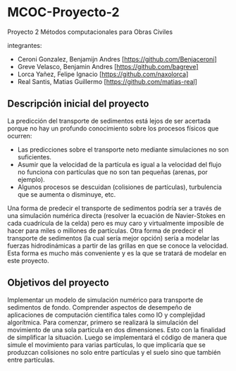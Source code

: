 # MCOC-Proyecto-2
Proyecto 2 Métodos computacionales para Obras Civiles

integrantes:
- Ceroni Gonzalez, Benjamijn Andres [https://github.com/Benjaceroni]
- Greve Velasco, Benjamin Andres [https://github.com/bagreve]
- Lorca Yañez, Felipe Ignacio [https://github.com/naxolorca]
- Real Santis, Matias Guillermo [https://github.com/matias-real]

## Descripción inicial del proyecto
La predicción del transporte de sedimentos está lejos de ser acertada porque no hay un profundo conocimiento sobre los procesos físicos que ocurren:
- Las predicciones sobre el transporte neto mediante simulaciones no son suficientes.
- Asumir que la velocidad de la partícula es igual a la velocidad del flujo no funciona con partículas que no son tan pequeñas (arenas, por ejemplo).
- Algunos procesos se descuidan (colisiones de partículas), turbulencia que se aumenta o disminuye, etc.

Una forma de predecir el transporte de sedimentos podría ser a través de una simulación numérica directa (resolver la ecuación de Navier-Stokes en cada cuadrícula de la celda) pero es muy caro y virtualmente imposible de hacer para miles o millones de partículas. Otra forma de predecir el transporte de sedimentos (la cual sería mejor opción) sería a modelar las fuerzas hidrodinámicas a partir de las grillas en que se conoce la velocidad. Esta forma es mucho más conveniente y es la que se tratará de modelar en este proyecto.

## Objetivos del proyecto
Implementar un modelo de simulación numérico para transporte de sedimentos de fondo. Comprender aspectos de desempeño de aplicaciones de computación científica tales como IO y complejidad algorítmica.
Para comenzar, primero se realizará la simulación del movimiento de una sola partícula en dos dimensiones. Esto con la finalidad de simplificar la situación.
Luego se implementará el código de manera que simule el movimiento para varias partículas, lo que implicaría que se produzcan colisiones no solo entre partículas y el suelo sino que también entre partículas.
